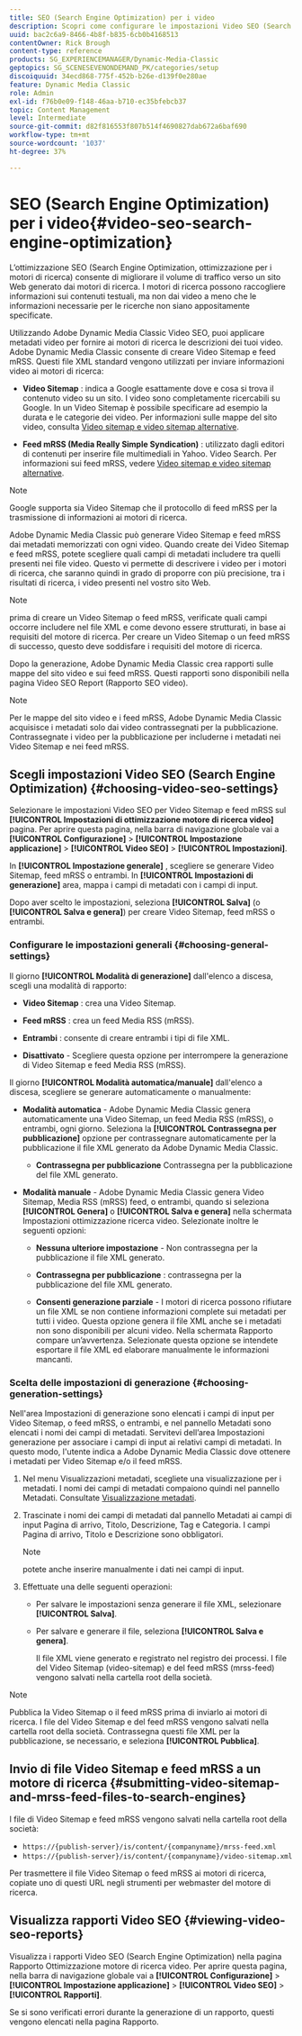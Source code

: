 ```yaml
---
title: SEO (Search Engine Optimization) per i video
description: Scopri come configurare le impostazioni Video SEO (Search Engine Optimization) in Adobe Dynamic Media Classic.
uuid: bac2c6a9-8466-4b8f-b835-6cb0b4168513
contentOwner: Rick Brough
content-type: reference
products: SG_EXPERIENCEMANAGER/Dynamic-Media-Classic
geptopics: SG_SCENESEVENONDEMAND_PK/categories/setup
discoiquuid: 34ecd868-775f-452b-b26e-d139f0e280ae
feature: Dynamic Media Classic
role: Admin
exl-id: f76b0e09-f148-46aa-b710-ec35bfebcb37
topic: Content Management
level: Intermediate
source-git-commit: d82f816553f807b514f4690827dab672a6baf690
workflow-type: tm+mt
source-wordcount: '1037'
ht-degree: 37%

---
```


# SEO (Search Engine Optimization) per i video{#video-seo-search-engine-optimization}

L’ottimizzazione SEO (Search Engine Optimization, ottimizzazione per i motori di ricerca) consente di migliorare il volume di traffico verso un sito Web generato dai motori di ricerca. I motori di ricerca possono raccogliere informazioni sui contenuti testuali, ma non dai video a meno che le informazioni necessarie per le ricerche non siano appositamente specificate.

Utilizzando Adobe Dynamic Media Classic Video SEO, puoi applicare metadati video per fornire ai motori di ricerca le descrizioni dei tuoi video. Adobe Dynamic Media Classic consente di creare Video Sitemap e feed mRSS. Questi file XML standard vengono utilizzati per inviare informazioni video ai motori di ricerca:

* **Video Sitemap** : indica a Google esattamente dove e cosa si trova il contenuto video su un sito. I video sono completamente ricercabili su Google. In un Video Sitemap è possibile specificare ad esempio la durata e le categorie dei video. Per informazioni sulle mappe del sito video, consulta [Video sitemap e video sitemap alternative](https://developers.google.com/search/docs/crawling-indexing/sitemaps/video-sitemaps?visit_id=637558394348624754-567115452&amp;rd=1).

* **Feed mRSS (Media Really Simple Syndication)** : utilizzato dagli editori di contenuti per inserire file multimediali in Yahoo. Video Search. Per informazioni sui feed mRSS, vedere [Video sitemap e video sitemap alternative](https://developers.google.com/search/docs/crawling-indexing/sitemaps/video-sitemaps?visit_id=637558394348624754-567115452&amp;rd=1).

>[!NOTE]
>
>Google supporta sia Video Sitemap che il protocollo di feed mRSS per la trasmissione di informazioni ai motori di ricerca.

Adobe Dynamic Media Classic può generare Video Sitemap e feed mRSS dai metadati memorizzati con ogni video. Quando create dei Video Sitemap e feed mRSS, potete scegliere quali campi di metadati includere tra quelli presenti nei file video. Questo vi permette di descrivere i video per i motori di ricerca, che saranno quindi in grado di proporre con più precisione, tra i risultati di ricerca, i video presenti nel vostro sito Web.

>[!NOTE]
>
>prima di creare un Video Sitemap o feed mRSS, verificate quali campi occorre includere nel file XML e come devono essere strutturati, in base ai requisiti del motore di ricerca. Per creare un Video Sitemap o un feed mRSS di successo, questo deve soddisfare i requisiti del motore di ricerca.

Dopo la generazione, Adobe Dynamic Media Classic crea rapporti sulle mappe del sito video e sui feed mRSS. Questi rapporti sono disponibili nella pagina Video SEO Report (Rapporto SEO video).

>[!NOTE]
>
>Per le mappe del sito video e i feed mRSS, Adobe Dynamic Media Classic acquisisce i metadati solo dai video contrassegnati per la pubblicazione. Contrassegnate i video per la pubblicazione per includerne i metadati nei Video Sitemap e nei feed mRSS.

## Scegli impostazioni Video SEO (Search Engine Optimization) {#choosing-video-seo-settings}

Selezionare le impostazioni Video SEO per Video Sitemap e feed mRSS sul **[!UICONTROL Impostazioni di ottimizzazione motore di ricerca video]** pagina. Per aprire questa pagina, nella barra di navigazione globale vai a **[!UICONTROL Configurazione]** > **[!UICONTROL Impostazione applicazione]** > **[!UICONTROL Video SEO]** > **[!UICONTROL Impostazioni]**.

In **[!UICONTROL Impostazione generale]** , scegliere se generare Video Sitemap, feed mRSS o entrambi. In **[!UICONTROL Impostazioni di generazione]** area, mappa i campi di metadati con i campi di input.

Dopo aver scelto le impostazioni, seleziona **[!UICONTROL Salva]** (o **[!UICONTROL Salva e genera]**) per creare Video Sitemap, feed mRSS o entrambi.

### Configurare le impostazioni generali {#choosing-general-settings}

Il giorno **[!UICONTROL Modalità di generazione]** dall&#39;elenco a discesa, scegli una modalità di rapporto:

* **Video Sitemap** : crea una Video Sitemap.

* **Feed mRSS** : crea un feed Media RSS (mRSS).

* **Entrambi** : consente di creare entrambi i tipi di file XML.

* **Disattivato** - Scegliere questa opzione per interrompere la generazione di Video Sitemap e feed Media RSS (mRSS).

Il giorno **[!UICONTROL Modalità automatica/manuale]** dall&#39;elenco a discesa, scegliere se generare automaticamente o manualmente:

* **Modalità automatica** - Adobe Dynamic Media Classic genera automaticamente una Video Sitemap, un feed Media RSS (mRSS), o entrambi, ogni giorno. Seleziona la **[!UICONTROL Contrassegna per pubblicazione]** opzione per contrassegnare automaticamente per la pubblicazione il file XML generato da Adobe Dynamic Media Classic.

   * **Contrassegna per pubblicazione** Contrassegna per la pubblicazione del file XML generato.

* **Modalità manuale** - Adobe Dynamic Media Classic genera Video Sitemap, Media RSS (mRSS) feed, o entrambi, quando si seleziona **[!UICONTROL Genera]** o **[!UICONTROL Salva e genera]** nella schermata Impostazioni ottimizzazione ricerca video. Selezionate inoltre le seguenti opzioni:

   * **Nessuna ulteriore impostazione** - Non contrassegna per la pubblicazione il file XML generato.

   * **Contrassegna per pubblicazione** : contrassegna per la pubblicazione del file XML generato.

   * **Consenti generazione parziale** - I motori di ricerca possono rifiutare un file XML se non contiene informazioni complete sui metadati per tutti i video. Questa opzione genera il file XML anche se i metadati non sono disponibili per alcuni video. Nella schermata Rapporto compare un’avvertenza. Selezionate questa opzione se intendete esportare il file XML ed elaborare manualmente le informazioni mancanti.

### Scelta delle impostazioni di generazione {#choosing-generation-settings}

Nell&#39;area Impostazioni di generazione sono elencati i campi di input per Video Sitemap, o feed mRSS, o entrambi, e nel pannello Metadati sono elencati i nomi dei campi di metadati. Servitevi dell’area Impostazioni generazione per associare i campi di input ai relativi campi di metadati. In questo modo, l&#39;utente indica a Adobe Dynamic Media Classic dove ottenere i metadati per Video Sitemap e/o il feed mRSS.

1. Nel menu Visualizzazioni metadati, scegliete una visualizzazione per i metadati. I nomi dei campi di metadati compaiono quindi nel pannello Metadati.
Consultate [Visualizzazione metadati](application-setup.md#metadata_views).
1. Trascinate i nomi dei campi di metadati dal pannello Metadati ai campi di input Pagina di arrivo, Titolo, Descrizione, Tag e Categoria. I campi Pagina di arrivo, Titolo e Descrizione sono obbligatori.

   >[!NOTE]
   >
   >potete anche inserire manualmente i dati nei campi di input.

1. Effettuate una delle seguenti operazioni:

   * Per salvare le impostazioni senza generare il file XML, selezionare **[!UICONTROL Salva]**.
   * Per salvare e generare il file, seleziona **[!UICONTROL Salva e genera]**.

     Il file XML viene generato e registrato nel registro dei processi. I file del Video Sitemap (video-sitemap) e del feed mRSS (mrss-feed) vengono salvati nella cartella root della società.

>[!NOTE]
>
>Pubblica la Video Sitemap o il feed mRSS prima di inviarlo ai motori di ricerca. I file del Video Sitemap e del feed mRSS vengono salvati nella cartella root della società. Contrassegna questi file XML per la pubblicazione, se necessario, e seleziona **[!UICONTROL Pubblica]**.

## Invio di file Video Sitemap e feed mRSS a un motore di ricerca {#submitting-video-sitemap-and-mrss-feed-files-to-search-engines}

I file di Video Sitemap e feed mRSS vengono salvati nella cartella root della società:

* `https://{publish-server}/is/content/{companyname}/mrss-feed.xml`
* `https://{publish-server}/is/content/{companyname}/video-sitemap.xml`

Per trasmettere il file Video Sitemap o feed mRSS ai motori di ricerca, copiate uno di questi URL negli strumenti per webmaster del motore di ricerca.

## Visualizza rapporti Video SEO {#viewing-video-seo-reports}

Visualizza i rapporti Video SEO (Search Engine Optimization) nella pagina Rapporto Ottimizzazione motore di ricerca video. Per aprire questa pagina, nella barra di navigazione globale vai a **[!UICONTROL Configurazione]** > **[!UICONTROL Impostazione applicazione]** > **[!UICONTROL Video SEO]** > **[!UICONTROL Rapporti]**.

Se si sono verificati errori durante la generazione di un rapporto, questi vengono elencati nella pagina Rapporto.
